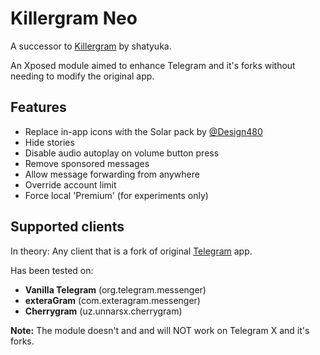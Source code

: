 # Killergram Neo
A successor to [Killergram](https://github.com/shatyuka/Killergram) by shatyuka.

An Xposed module aimed to enhance Telegram and it's forks without needing to modify the original app.

## Features
* Replace in-app icons with the Solar pack by [@Design480](https://t.me/Design480)
* Hide stories
* Disable audio autoplay on volume button press
* Remove sponsored messages
* Allow message forwarding from anywhere
* Override account limit
* Force local 'Premium' (for experiments only)

## Supported clients
In theory: Any client that is a fork of original [Telegram](https://github.com/DrKLO/Telegram) app.

Has been tested on:
* **Vanilla Telegram** (org.telegram.messenger)
* **exteraGram** (com.exteragram.messenger)
* **Cherrygram** (uz.unnarsx.cherrygram)

**Note:** The module doesn't and and will NOT work on Telegram X and it's forks.